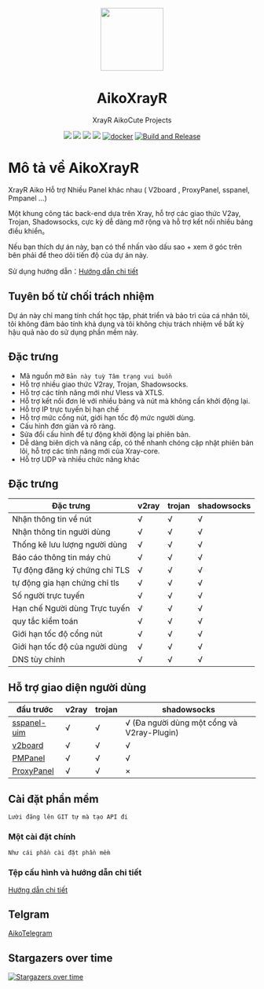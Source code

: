 <p align="center"><img src="https://avatars.githubusercontent.com/u/91626055?v=4" width="128" /></p>

<div align="center">

# AikoXrayR
XrayR AikoCute Projects

[![](https://img.shields.io/badge/Telegram-group-green?style=flat-square)](https://t.me/aikocutehotme)
[![](https://img.shields.io/badge/Telegram-channel-blue?style=flat-square)](https://t.me/AikoCute_Support)
[![](https://img.shields.io/github/downloads/AikoXrayR-Project/XrayR/total.svg?style=flat-square)](https://github.com/AikoCute/XrayR/releases)
[![](https://img.shields.io/github/v/release/AikoXrayR-Project/XrayR?style=flat-square)](https://github.com/AikoCute/XrayR/releases)
[![docker](https://img.shields.io/docker/v/aikocute/xrayr?label=Docker%20image&sort=semver)](https://hub.docker.com/r/aikocute/xrayr)
[![Build and Release](https://github.com/AikoCute/XrayR/actions/workflows/release.yml/badge.svg)](https://github.com/AikoCute/XrayR/actions/workflows/release.yml)
</div>


# Mô tả về AikoXrayR
XrayR Aiko Hỗ trợ Nhiều Panel khác nhau ( V2board , ProxyPanel, sspanel, Pmpanel ...)

Một khung công tác back-end dựa trên Xray, hỗ trợ các giao thức V2ay, Trojan, Shadowsocks, cực kỳ dễ dàng mở rộng và hỗ trợ kết nối nhiều bảng điều khiển。

Nếu bạn thích dự án này, bạn có thể nhấn vào dấu sao + xem ở góc trên bên phải để theo dõi tiến độ của dự án này.

Sử dụng hướng dẫn：[Hướng dẫn chi tiết](https://xrayr.aikocute.com)
## Tuyên bố từ chối trách nhiệm

Dự án này chỉ mang tính chất học tập, phát triển và bảo trì của cá nhân tôi, tôi không đảm bảo tính khả dụng và tôi không chịu trách nhiệm về bất kỳ hậu quả nào do sử dụng phần mềm này.

## Đặc trưng
* Mã nguồn mở `Bản này tuỳ Tâm trạng vui buồn`
* Hỗ trợ nhiều giao thức V2ray, Trojan, Shadowsocks.
* Hỗ trợ các tính năng mới như Vless và XTLS.
* Hỗ trợ kết nối đơn lẻ với nhiều bảng và nút mà không cần khởi động lại.
* Hỗ trợ IP trực tuyến bị hạn chế
* Hỗ trợ mức cổng nút, giới hạn tốc độ mức người dùng.
* Cấu hình đơn giản và rõ ràng.
* Sửa đổi cấu hình để tự động khởi động lại phiên bản.
* Dễ dàng biên dịch và nâng cấp, có thể nhanh chóng cập nhật phiên bản lõi, hỗ trợ các tính năng mới của Xray-core.
* Hỗ trợ UDP và nhiều chức năng khác

## Đặc trưng

| Đặc trưng                         | v2ray | trojan | shadowsocks |
| ---------------------------       | ----- | ------ | ----------- |
| Nhận thông tin về nút             | √     | √      | √           |
| Nhận thông tin người dùng         | √     | √      | √           |
| Thống kê lưu lượng người dùng     | √     | √      | √           |
| Báo cáo thông tin máy chủ         | √     | √      | √           |
| Tự động đăng ký chứng chỉ TLS     | √     | √      | √           |
| tự động gia hạn chứng chỉ tls     | √     | √      | √           |
| Số người trực tuyến               | √     | √      | √           |
| Hạn chế Người dùng Trực tuyến     | √     | √      | √           |
| quy tắc kiểm toán                 | √     | √      | √           |
| Giới hạn tốc độ cổng nút          | √     | √      | √           |
| Giới hạn tốc độ của người dùng    | √     | √      | √           |
| DNS tùy chỉnh                     | √     | √      | √           |
## Hỗ trợ giao diện người dùng

| đầu trước                                              | v2ray | trojan | shadowsocks                                 |
| ------------------------------------------------------ | ----- | ------ | ------------------------------------------- |
| [sspanel-uim](https://github.com/Anankke/SSPanel-Uim)  | √     | √      | √ (Đa người dùng một cổng và V2ray-Plugin)  |
| [v2board](https://github.com/v2board/v2board)          | √     | √      | √                                           |
| [PMPanel](https://github.com/ByteInternetHK/PMPanel)   | √     | √      | √                                           |
| [ProxyPanel](https://github.com/ProxyPanel/ProxyPanel) | √     | √      | ×                                           |

## Cài đặt phần mềm
```
Lười đăng lên GIT tự mà tạo API đi
```
### Một cài đặt chính
```
Như cái phần cài đặt phần mềm
```
### Tệp cấu hình và hướng dẫn chi tiết
[Hướng dẫn chi tiết](https://xrayr.aikocute.com)
## Telgram

[AikoTelegram](https://t.me/aikocutehotme)

## Stargazers over time

[![Stargazers over time](https://starchart.cc/AikoCute/XrayR.svg)](https://starchart.cc/AikoCute/XrayR)
